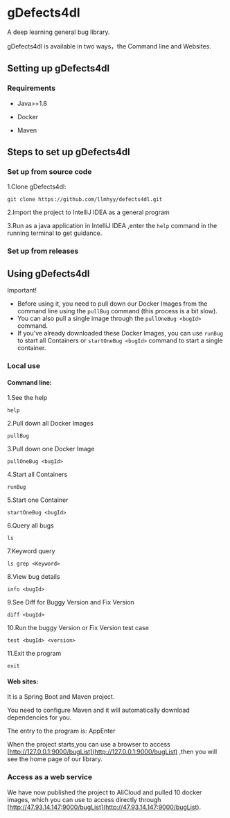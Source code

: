 # gDefects4dl
A deep learning general bug library.

gDefects4dl is available in two ways，the Command line and Websites.

## Setting up gDefects4dl
### Requirements

-  Java>=1.8

-  Docker

-  Maven

## Steps to set up gDefects4dl

### Set up from source code

1.Clone gDefects4dl:

```
git clone https://github.com/llmhyy/defects4dl.git
```

2.Import  the project  to IntelliJ IDEA as a general program


3.Run as a java application in IntelliJ IDEA ,enter the `help` command in the running terminal to get guidance.

### Set up from releases





## Using gDefects4dl

Important!
* Before using it, you need to pull down our Docker Images from the command line using the `pullBug` command (this process is a bit slow).
* You can also pull a single image through the `pullOneBug <bugId>` command.
* If you've already downloaded these Docker Images, you can use `runBug` to start all Containers or `startOneBug <bugId>` command to start a single container.

### Local use

#### Command line:

1.See the help

```
help
```

2.Pull down all Docker Images

```
pullBug
```

3.Pull down one Docker Image

```
pullOneBug <bugId>
```


4.Start all Containers

```
runBug
```

5.Start one Container

```
startOneBug <bugId>
```

6.Query all bugs

```
ls
```

7.Keyword query

```
ls grep <Keyword>
```

8.View bug details

```
info <bugId>
```

9.See Diff for Buggy Version and Fix Version

```
diff <bugId>
```

10.Run the buggy Version or Fix Version test case

```
test <bugId> <version>
```

11.Exit the program

```
exit
```

#### Web sites:
It is a Spring Boot and Maven project.

You need to configure Maven and it will automatically download dependencies for you.

The entry to the program is: AppEnter

When the project starts,you can use a browser to access [http://127.0.0.1:9000/bugList](http://127.0.0.1:9000/bugList) ,then you will see the home page of our library.


### Access as a web service

We have now published the project to AliCloud and pulled 10 docker images, which you can use to access directly through [http://47.93.14.147:9000/bugList](http://47.93.14.147:9000/bugList).


